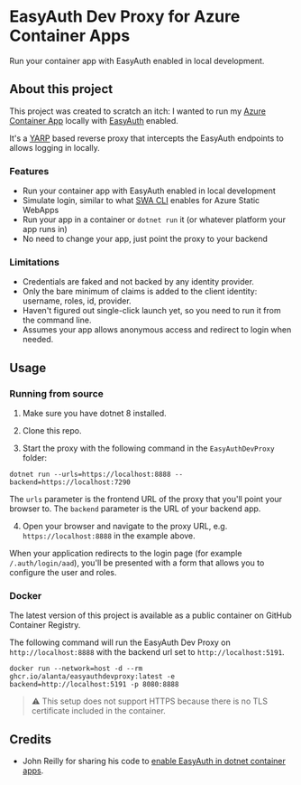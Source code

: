 ﻿# EasyAuth Dev Proxy for Azure Container Apps

Run your container app with EasyAuth enabled in local development.

## About this project

This project was created to scratch an itch: I wanted to run my [Azure Container App](https://learn.microsoft.com/en-us/azure/container-apps/overview) locally with [EasyAuth](https://learn.microsoft.com/en-us/azure/container-apps/authentication) enabled.

It's a [YARP](https://microsoft.github.io/reverse-proxy/) based reverse proxy that intercepts the EasyAuth endpoints to allows logging in locally.

### Features

* Run your container app with EasyAuth enabled in local development
* Simulate login, similar to what [SWA CLI](https://azure.github.io/static-web-apps-cli/) enables for Azure Static WebApps
* Run your app in a container or `dotnet run` it (or whatever platform your app runs in)
* No need to change your app, just point the proxy to your backend

### Limitations

* Credentials are faked and not backed by any identity provider.
* Only the bare minimum of claims is added to the client identity: username, roles, id, provider.
* Haven't figured out single-click launch yet, so you need to run it from the command line.
* Assumes your app allows anonymous access and redirect to login when needed.

## Usage

### Running from source

1. Make sure you have dotnet 8 installed.

2. Clone this repo.

3. Start the proxy with the following command in the `EasyAuthDevProxy` folder:

  ```pwsh
  dotnet run --urls=https://localhost:8888 --backend=https://localhost:7290
  ```
  
  The `urls` parameter is the frontend URL of the proxy that you'll point your browser to.
  The `backend` parameter is the URL of your backend app.
  
4. Open your browser and navigate to the proxy URL, e.g. `https://localhost:8888` in the example above.

When your application redirects to the login page (for example `/.auth/login/aad`), you'll be presented with a form that allows you to configure the user and roles.

### Docker

The latest version of this project is available as a public container on GitHub Container Registry.

The following command will run the EasyAuth Dev Proxy on `http://localhost:8888` with the backend url set to `http://localhost:5191`.

```shell
docker run --network=host -d --rm ghcr.io/alanta/easyauthdevproxy:latest -e backend=http://localhost:5191 -p 8080:8888
```

> ⚠️ This setup does not support HTTPS because there is no TLS certificate included in the container.

## Credits

* John Reilly for sharing his code to [enable EasyAuth in dotnet container apps](https://johnnyreilly.com/azure-container-apps-easy-auth-and-dotnet-authentication).
